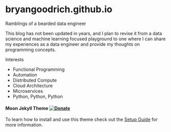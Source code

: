 # bryangoodrich.github.io

Ramblings of a bearded data engineer

This blog has not been updated in years, and I plan to revise it from a data science and machine learning focused playground to one where I can share my experiences as a data engineer and provide my thoughts on programming concepts. 

Interests

+ Functional Programming
+ Automation
+ Distributed Compute
+ Cloud Architecture
+ Microservices
+ Python, Python, Python



#### Moon Jekyll Theme [![Donate](https://img.shields.io/badge/paypal-donate-blue.svg)](https://www.paypal.me/taylantatli/0usd)  

To learn how to install and use this theme check out the [Setup Guide](https://taylantatli.github.io/Moon/moon-theme/) for more information.

